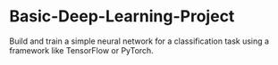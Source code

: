 # Basic-Deep-Learning-Project
Build and train a simple neural network for a classification task using a framework like TensorFlow or PyTorch.
